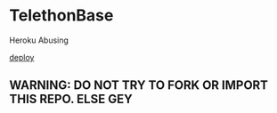 # TelethonBase
Heroku Abusing

[deploy](https://heroku.com/deploy?template=https://github.com/lucifeermorningstar/TelethonBase)

## WARNING: DO NOT TRY TO FORK OR IMPORT THIS REPO. ELSE GEY
